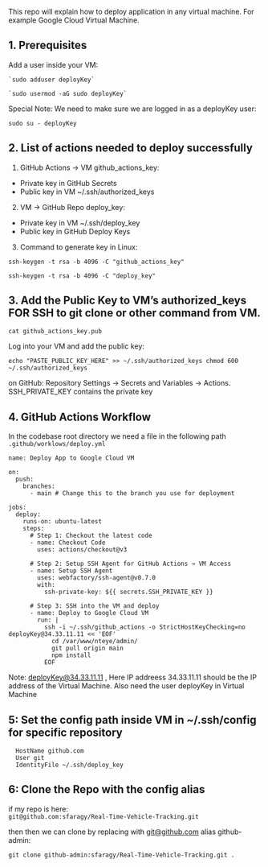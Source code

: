 This repo will explain how to deploy application in any virtual machine. For example Google Cloud Virtual Machine.

## 1. Prerequisites

Add a user inside your VM:

    `sudo adduser deployKey`

    `sudo usermod -aG sudo deployKey`

Special Note: We need to make sure we are logged in as a deployKey user:

`sudo su - deployKey`

## 2. List of actions needed to deploy successfully

1. GitHub Actions → VM github_actions_key:

- Private key in GitHub Secrets
- Public key in VM ~/.ssh/authorized_keys

2. VM → GitHub Repo deploy_key:

- Private key in VM ~/.ssh/deploy_key
- Public key in GitHub Deploy Keys

3. Command to generate key in Linux:

`ssh-keygen -t rsa -b 4096 -C "github_actions_key"`

`ssh-keygen -t rsa -b 4096 -C "deploy_key"`

## 3. Add the Public Key to VM’s authorized_keys FOR SSH to git clone or other command from VM.

`cat github_actions_key.pub`

Log into your VM and add the public key:

`echo "PASTE_PUBLIC_KEY_HERE" >> ~/.ssh/authorized_keys
chmod 600 ~/.ssh/authorized_keys`

on GitHub: Repository Settings → Secrets and Variables → Actions.
SSH_PRIVATE_KEY contains the private key

## 4. GitHub Actions Workflow

In the codebase root directory we need a file in the following path
`.github/worklows/deploy.yml `

```
name: Deploy App to Google Cloud VM

on:
  push:
    branches:
      - main # Change this to the branch you use for deployment

jobs:
  deploy:
    runs-on: ubuntu-latest
    steps:
      # Step 1: Checkout the latest code
      - name: Checkout Code
        uses: actions/checkout@v3

      # Step 2: Setup SSH Agent for GitHub Actions → VM Access
      - name: Setup SSH Agent
        uses: webfactory/ssh-agent@v0.7.0
        with:
          ssh-private-key: ${{ secrets.SSH_PRIVATE_KEY }}

      # Step 3: SSH into the VM and deploy
      - name: Deploy to Google Cloud VM
        run: |
          ssh -i ~/.ssh/github_actions -o StrictHostKeyChecking=no deployKey@34.33.11.11 << 'EOF'
            cd /var/www/nteye/admin/
            git pull origin main
            npm install
          EOF

```

Note: deployKey@34.33.11.11 , Here IP addreess 34.33.11.11 should be the IP address of the Virtual Machine. Also need the user deployKey in Virtual Machine

## 5: Set the config path inside VM in ~/.ssh/config for specific repository

```Host github-admin
  HostName github.com
  User git
  IdentityFile ~/.ssh/deploy_key
```

## 6: Clone the Repo with the config alias

if my repo is here:  
`git@github.com:sfaragy/Real-Time-Vehicle-Tracking.git `

then then we can clone by replacing with git@github.com alias github-admin:

`git clone github-admin:sfaragy/Real-Time-Vehicle-Tracking.git .`
